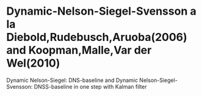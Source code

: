 # Dynamic-Nelson-Siegel-Svensson a la Diebold,Rudebusch,Aruoba(2006) and Koopman,Malle,Var der Wel(2010)
Dynamic Nelson-Siegel: DNS-baseline and Dynamic Nelson-Siegel-Svensson: DNSS-baseline in one step with Kalman filter

